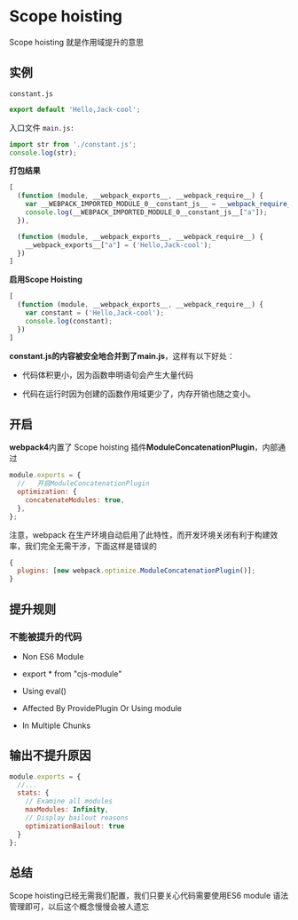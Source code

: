 # Scope hoisting

Scope hoisting 就是作用域提升的意思

## 实例

`constant.js`
```js
export default 'Hello,Jack-cool';

```

入口文件 `main.js:`

```js
import str from './constant.js';
console.log(str);
```

**打包结果**

```js
[
  (function (module, __webpack_exports__, __webpack_require__) {
    var __WEBPACK_IMPORTED_MODULE_0__constant_js__ = __webpack_require__(1);
    console.log(__WEBPACK_IMPORTED_MODULE_0__constant_js__["a"]);
  }),

  (function (module, __webpack_exports__, __webpack_require__) {
    __webpack_exports__["a"] = ('Hello,Jack-cool');
  })
]
```

**启用Scope Hoisting**

```js
[
  (function (module, __webpack_exports__, __webpack_require__) {
    var constant = ('Hello,Jack-cool');
    console.log(constant);
  })
]
```

**constant.js的内容被安全地合并到了main.js**，这样有以下好处：

* 代码体积更小，因为函数申明语句会产生大量代码

* 代码在运行时因为创建的函数作用域更少了，内存开销也随之变小。

## 开启

**webpack4**内置了 Scope hoisting 插件**ModuleConcatenationPlugin**，内部通过

```js
module.exports = {
  //   开启ModuleConcatenationPlugin
  optimization: {
    concatenateModules: true,
  },
};
```

注意，webpack 在生产环境自动启用了此特性，而开发环境关闭有利于构建效率，我们完全无需干涉，下面这样是错误的

```js
{
  plugins: [new webpack.optimize.ModuleConcatenationPlugin()];
}
```

## 提升规则

### 不能被提升的代码

* Non ES6 Module

* export * from "cjs-module"

* Using eval()

* Affected By ProvidePlugin Or Using module

* In Multiple Chunks

## 输出不提升原因

```js
module.exports = {
  //...
  stats: {
    // Examine all modules
    maxModules: Infinity,
    // Display bailout reasons
    optimizationBailout: true
  }
};
```

## 总结

Scope hoisting已经无需我们配置，我们只要关心代码需要使用ES6 module 语法管理即可，以后这个概念慢慢会被人遗忘

